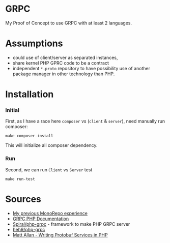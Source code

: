 # GRPC

My Proof of Concept to use GRPC with at least 2 languages.

# Assumptions

- could use of client/server as separated instances,
- share kernel PHP GPRC code to be a contract
- independent `*.proto` repository to have possibility use of another package manager in other technology than PHP.

# Installation

### Initial

First, as I have a race here `composer` vs (`client` & `server`), need manually run composer:
```
make composer-install
```

This will initialize all composer dependency.

### Run

Second, we can run `Client` vs `Server` test
```
make run-test
```

# Sources

- [My previous MonoRepo experience](https://github.com/timiTao/monorepo)
- [GRPC PHP Documentation](https://github.com/grpc/grpc/tree/master/src/php)
- [Spiral/php-grpc](https://github.com/spiral/php-grpc) - framework to make PHP GRPC server
- [heh9/php-grpc](https://github.com/heh9/php-grpc)
- [Matt Allan - Writing Protobuf Services in PHP](https://mattallan.me/posts/protobuf-php-services/)